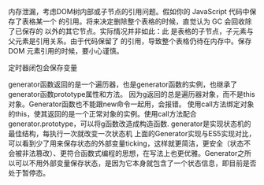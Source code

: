 内存泄漏，考虑DOM树内部或子节点的引用问题。假如你的 JavaScript 代码中保存了表格某一个 <td> 的引用。将来决定删除整个表格的时候，直觉认为 GC 会回收除了已保存的 <td> 以外的其它节点。实际情况并非如此：此 <td> 是表格的子节点，子元素与父元素是引用关系。由于代码保留了 <td> 的引用，导致整个表格仍待在内存中。保存 DOM 元素引用的时候，要小心谨慎。

定时器闭包会保存变量

generator函数返回的是一个遍历器，也是generator函数的实例，也继承了generator函数prototype属性和方法。
因为g返回的总是遍历器对象，而不是this对象。Generator函数也不能跟new命令一起用，会报错。
使用call方法绑定对象的this，使其返回的是一个正常对象的实例。使用call方法配合generator.prototype，可以将g函数改造成构造函数.
generator是实现状态机的最佳结构，每执行一次就改变一次状态机
上面的Generator实现与ES5实现对比，可以看到少了用来保存状态的外部变量ticking，这样就更简洁，更安全（状态不会被非法篡改）、更符合函数式编程的思想，在写法上也更优雅。Generator之所以可以不用外部变量保存状态，是因为它本身就包含了一个状态信息，即目前是否处于暂停态。

